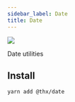 ```yaml
---
sidebar_label: Date
title: Date
---
```


[![](/coverage/date.svg)](/coverage/date/lcov-report/index.html)

Date utilities

## Install
```
yarn add @thx/date
```
